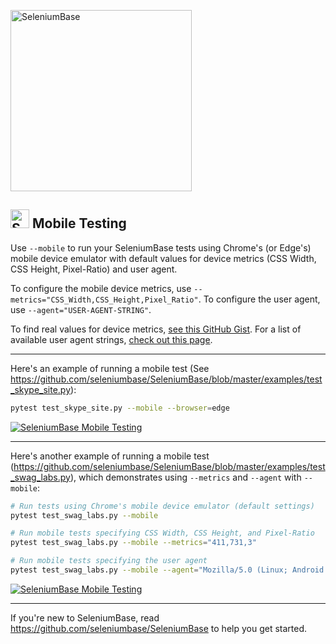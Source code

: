 [<img src="https://cdn2.hubspot.net/hubfs/100006/images/SeleniumBaseText_F.png" title="SeleniumBase" align="center" width="290">](https://github.com/seleniumbase/SeleniumBase/blob/master/README.md)
## <img src="https://seleniumbase.io/img/sb_icon.png" title="SeleniumBase" width="30" /> Mobile Testing

Use ``--mobile`` to run your SeleniumBase tests using Chrome's (or Edge's) mobile device emulator with default values for device metrics (CSS Width, CSS Height, Pixel-Ratio) and user agent.

To configure the mobile device metrics, use ``--metrics="CSS_Width,CSS_Height,Pixel_Ratio"``. To configure the user agent, use ``--agent="USER-AGENT-STRING"``.

To find real values for device metrics, [see this GitHub Gist](https://gist.github.com/sidferreira/3f5fad525e99b395d8bd882ee0fd9d00). For a list of available user agent strings, [check out this page](https://developers.whatismybrowser.com/useragents/explore/).

--------

Here's an example of running a mobile test (See https://github.com/seleniumbase/SeleniumBase/blob/master/examples/test_skype_site.py):

```bash
pytest test_skype_site.py --mobile --browser=edge
```
[<img src="https://cdn2.hubspot.net/hubfs/100006/images/skype_mobile_test_2.gif" title="SeleniumBase Mobile Testing">](https://cdn2.hubspot.net/hubfs/100006/images/skype_mobile_test_2.gif)

--------

Here's another example of running a mobile test (https://github.com/seleniumbase/SeleniumBase/blob/master/examples/test_swag_labs.py), which demonstrates using ``--metrics`` and ``--agent`` with ``--mobile``:

```bash
# Run tests using Chrome's mobile device emulator (default settings)
pytest test_swag_labs.py --mobile

# Run mobile tests specifying CSS Width, CSS Height, and Pixel-Ratio
pytest test_swag_labs.py --mobile --metrics="411,731,3"

# Run mobile tests specifying the user agent
pytest test_swag_labs.py --mobile --agent="Mozilla/5.0 (Linux; Android 9; Pixel 3 XL)"
```
[<img src="https://cdn2.hubspot.net/hubfs/100006/images/swag_mobile.gif" title="SeleniumBase Mobile Testing">](https://cdn2.hubspot.net/hubfs/100006/images/swag_mobile.gif)

--------

If you're new to SeleniumBase, read https://github.com/seleniumbase/SeleniumBase to help you get started.